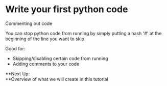 # Write your first python code

Commenting out code

You can stop python code from running by simply putting a hash '\#' at the beginning of the line you want to skip.

Good for:

* Skipping/disabling certain code from running
* Adding comments to your code

**Next Up:   
**Overview of what we will create in this tutorial

